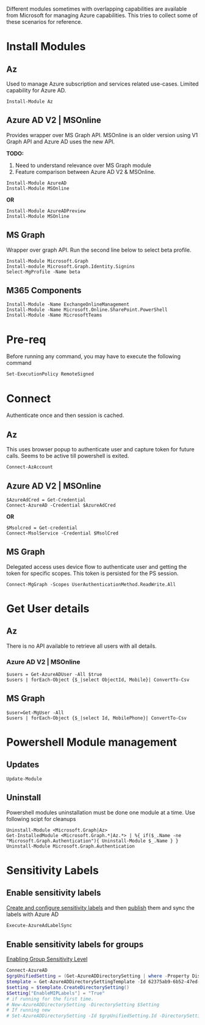 Different modules sometimes with overlapping capabilities are available from Microsoft for managing Azure capabilities. This tries to collect some of these scenarios for reference.

# Install Modules

## Az

Used to manage Azure subscription and services related use-cases. Limited capability for Azure AD.

```poweshell
Install-Module Az
```

## Azure AD V2 | MSOnline

Provides wrapper over MS Graph API. MSOnline is an older version using V1 Graph API and Azure AD uses the new API.

**TODO:** 

1. Need to understand relevance over MS Graph module
2. Feature comparison between Azure AD V2 & MSOnline.

```poweshell
Install-Module AzureAD
Install-Module MSOnline
```
**OR**
```poweshell
Install-Module AzureADPreview
Install-Module MSOnline
```

## MS Graph

Wrapper over graph API. Run the second line below to select beta profile.

```poweshell
Install-Module Microsoft.Graph
Install-module Microsoft.Graph.Identity.Signins
Select-MgProfile -Name beta
```

## M365 Components

```poweshell
Install-Module -Name ExchangeOnlineManagement
Install-Module -Name Microsoft.Online.SharePoint.PowerShell
Install-Module -Name MicrosoftTeams
```

# Pre-req 

Before running any command, you may have to execute the following command

```poweshell
Set-ExecutionPolicy RemoteSigned
```

# Connect

Authenticate once and then session is cached.

## Az

This uses browser popup to authenticate user and capture token for future calls. Seems to be active till powershell is exited.

```poweshell
Connect-AzAccount
```

## Azure AD V2 | MSOnline

```
$AzureAdCred = Get-Credential
Connect-AzureAD -Credential $AzureAdCred
```
**OR**

```poweshell
$Msolcred = Get-credential
Connect-MsolService -Credential $MsolCred
```

## MS Graph

Delegated access uses device flow to authenticate user and getting the token for specific scopes. This token is persisted for the PS session.

```poweshell
Connect-MgGraph -Scopes UserAuthenticationMethod.ReadWrite.All
```

# Get User details

## Az

There is no API available to retrieve all users with all details.

###  Azure AD V2 | MSOnline 

```poweshell
$users = Get-AzureADUser -All $true
$users | forEach-Object {$_|select ObjectId, Mobile}| ConvertTo-Csv
```

## MS Graph

```poweshell
$user=Get-MgUser -All
$users | forEach-Object {$_|select Id, MobilePhone}| ConvertTo-Csv
```

# Powershell Module management

## Updates

```poweshell
Update-Module
```

## Uninstall
Powershell modules uninstallation must be done one module at a time. Use following scipt for cleanups

```poweshell
Uninstall-Module <Microsoft.Graph|Az>
Get-InstalledModule <Microsoft.Graph.*|Az.*> | %{ if($_.Name -ne "Microsoft.Graph.Authentication"){ Uninstall-Module $_.Name } }
Uninstall-Module Microsoft.Graph.Authentication
```

# Sensitivity Labels

## Enable sensitivity labels

[Create and configure sensitivity labels](https://docs.microsoft.com/en-us/microsoft-365/compliance/create-sensitivity-labels?view=o365-worldwide#create-and-configure-sensitivity-labels) and then [publish](https://docs.microsoft.com/en-us/microsoft-365/compliance/create-sensitivity-labels?view=o365-worldwide#publish-sensitivity-labels-by-creating-a-label-policy) them and sync the labels with Azure AD

```powershell
Execute-AzureAdLabelSync
```

## Enable sensitivity labels for groups

[Enabling Group Sensitivity Level](https://docs.microsoft.com/en-us/azure/active-directory/enterprise-users/groups-assign-sensitivity-labels?WT.mc_id=Portal-Microsoft_AAD_IAM) 


```powershell
Connect-AzureAD
$grpUnifiedSetting = (Get-AzureADDirectorySetting | where -Property DisplayName -Value "Group.Unified" -EQ)
$template = Get-AzureADDirectorySettingTemplate -Id 62375ab9-6b52-47ed-826b-58e47e0e304b
$setting = $template.CreateDirectorySetting()
$Setting["EnableMIPLabels"] = "True"
# if running for the first time.
# New-AzureADDirectorySetting -DirectorySetting $Setting
# If running new
# Set-AzureADDirectorySetting -Id $grpUnifiedSetting.Id -DirectorySetting $setting
```


